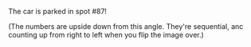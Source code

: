 The car is parked in spot #87!

(The numbers are upside down from this angle. They're sequential, anc counting up from right to left when you flip the image over.)
